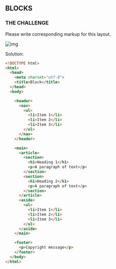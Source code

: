  ## BLOCKS

### THE CHALLENGE  

 Please write corresponding markup for this layout.

![img](https://i.imgur.com/VY2OR3x.png)



Solution:

```html
<!DOCTYPE html>
<html>
  <head>
    <meta charset="utf-8">
    <title>Block</title>
  </head>
  <body>

    <header>
      <nav>
        <ul>
          <li>Item 1</li>
          <li>Item 2</li>
          <li>Item 3</li>
        </ul>
      </nav>
    </header>

    <main>
      <article>
        <section>
          <h1>Heading 1</h1>
          <p>A paragraph of text</p>
        </section>
        <section>
          <h1>Heading 2</h1>
          <p>A paragraph of text</p>
        </section>
      </article>
      <aside>
        <ul>
          <li>Item 1</li>
          <li>Item 2</li>
          <li>Item 3</li>
        </ul>
      </aside>
    </main>

    <footer>
      <p>Copyright message</p>
    </footer>
  </body>
</html>
```





